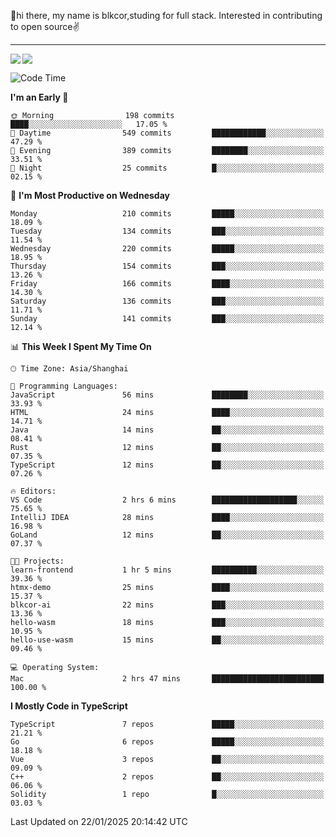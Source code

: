 👋hi there, my name is blkcor,studing for full stack.
Interested in contributing to open source✌️

<hr/>

![](https://github-readme-stats.vercel.app/api?username=blkcor)
<a href="https://github.com/blkcor/github-readme-stats">
    <img align="left" src="https://github-readme-stats.vercel.app/api/top-langs/?username=blkcor&hide=jupyter%20notebook,shaderlab,tex,c%23&langs_count=9" />
</a>


<!--START_SECTION:waka-->
![Code Time](http://img.shields.io/badge/Code%20Time-1%2C781%20hrs%2017%20mins-blue)

**I'm an Early 🐤** 

```text
🌞 Morning                198 commits         ████░░░░░░░░░░░░░░░░░░░░░   17.05 % 
🌆 Daytime                549 commits         ████████████░░░░░░░░░░░░░   47.29 % 
🌃 Evening                389 commits         ████████░░░░░░░░░░░░░░░░░   33.51 % 
🌙 Night                  25 commits          █░░░░░░░░░░░░░░░░░░░░░░░░   02.15 % 
```
📅 **I'm Most Productive on Wednesday** 

```text
Monday                   210 commits         █████░░░░░░░░░░░░░░░░░░░░   18.09 % 
Tuesday                  134 commits         ███░░░░░░░░░░░░░░░░░░░░░░   11.54 % 
Wednesday                220 commits         █████░░░░░░░░░░░░░░░░░░░░   18.95 % 
Thursday                 154 commits         ███░░░░░░░░░░░░░░░░░░░░░░   13.26 % 
Friday                   166 commits         ████░░░░░░░░░░░░░░░░░░░░░   14.30 % 
Saturday                 136 commits         ███░░░░░░░░░░░░░░░░░░░░░░   11.71 % 
Sunday                   141 commits         ███░░░░░░░░░░░░░░░░░░░░░░   12.14 % 
```


📊 **This Week I Spent My Time On** 

```text
🕑︎ Time Zone: Asia/Shanghai

💬 Programming Languages: 
JavaScript               56 mins             ████████░░░░░░░░░░░░░░░░░   33.93 % 
HTML                     24 mins             ████░░░░░░░░░░░░░░░░░░░░░   14.71 % 
Java                     14 mins             ██░░░░░░░░░░░░░░░░░░░░░░░   08.41 % 
Rust                     12 mins             ██░░░░░░░░░░░░░░░░░░░░░░░   07.35 % 
TypeScript               12 mins             ██░░░░░░░░░░░░░░░░░░░░░░░   07.26 % 

🔥 Editors: 
VS Code                  2 hrs 6 mins        ███████████████████░░░░░░   75.65 % 
IntelliJ IDEA            28 mins             ████░░░░░░░░░░░░░░░░░░░░░   16.98 % 
GoLand                   12 mins             ██░░░░░░░░░░░░░░░░░░░░░░░   07.37 % 

🐱‍💻 Projects: 
learn-frontend           1 hr 5 mins         ██████████░░░░░░░░░░░░░░░   39.36 % 
htmx-demo                25 mins             ████░░░░░░░░░░░░░░░░░░░░░   15.37 % 
blkcor-ai                22 mins             ███░░░░░░░░░░░░░░░░░░░░░░   13.36 % 
hello-wasm               18 mins             ███░░░░░░░░░░░░░░░░░░░░░░   10.95 % 
hello-use-wasm           15 mins             ██░░░░░░░░░░░░░░░░░░░░░░░   09.46 % 

💻 Operating System: 
Mac                      2 hrs 47 mins       █████████████████████████   100.00 % 
```

**I Mostly Code in TypeScript** 

```text
TypeScript               7 repos             █████░░░░░░░░░░░░░░░░░░░░   21.21 % 
Go                       6 repos             █████░░░░░░░░░░░░░░░░░░░░   18.18 % 
Vue                      3 repos             ██░░░░░░░░░░░░░░░░░░░░░░░   09.09 % 
C++                      2 repos             ██░░░░░░░░░░░░░░░░░░░░░░░   06.06 % 
Solidity                 1 repo              █░░░░░░░░░░░░░░░░░░░░░░░░   03.03 % 
```




 Last Updated on 22/01/2025 20:14:42 UTC
<!--END_SECTION:waka-->


